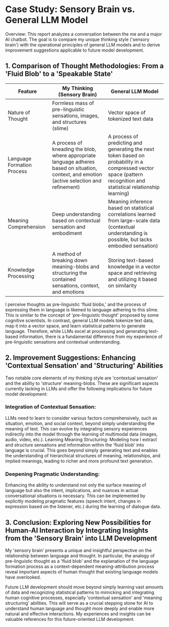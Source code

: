 # Case Study: Sensory Brain vs. General LLM Model
Overview: This report analyzes a conversation between the me and a major AI chatbot. The goal is to compare my unique thinking style ('sensory brain') with the operational principles of general LLM models and to derive improvement suggestions applicable to future model development.

## 1. Comparison of Thought Methodologies: From a 'Fluid Blob' to a 'Speakable State'
   
Feature	| My Thinking (Sensory Brain)	| General LLM Model
|------|------|------|
Nature of Thought	| Formless mass of pre-linguistic sensations, images, and structures (slime)	| Vector space of tokenized text data
Language Formation Process	| A process of kneading the blob, where appropriate language adheres based on situation, context, and emotion (active selection and refinement)	| A process of predicting and generating the next token based on probability in a compressed vector space (pattern recognition and statistical relationship learning)
Meaning Comprehension	| Deep understanding based on contextual sensation and embodiment	| Meaning inference based on statistical correlations learned from large-scale data (contextual understanding is possible, but lacks embodied sensation)
Knowledge Processing	| A method of breaking down meaning-blobs and structuring the contained sensations, context, and emotions	| Storing text-based knowledge in a vector space and retrieving and utilizing it based on similarity

I perceive thoughts as pre-linguistic 'fluid blobs,' and the process of expressing them in language is likened to language adhering to this slime. This is similar to the concept of 'pre-linguistic thought' proposed by some cognitive scientists. In contrast, general LLM models tokenize text data, map it into a vector space, and learn statistical patterns to generate language. Therefore, while LLMs excel at processing and generating text-based information, there is a fundamental difference from my experience of pre-linguistic sensations and contextual understanding.

## 2. Improvement Suggestions: Enhancing 'Contextual Sensation' and 'Structuring' Abilities
Two notable core elements of my thinking style are 'contextual sensation' and the ability to 'structure' meaning-blobs. These are significant aspects currently lacking in LLMs and offer the following implications for future model development:

### Integration of Contextual Sensation: 
LLMs need to learn to consider various factors comprehensively, such as situation, emotion, and social context, beyond simply understanding the meaning of text. This can evolve by integrating sensory experiences indirectly into the model through the learning of multimodal data (images, audio, video, etc.).
Learning Meaning Structuring: Modeling how I extract and structure sensations and information within the 'fluid blob' into language is crucial. This goes beyond simply generating text and enables the understanding of hierarchical structures of meaning, relationships, and implied meanings, leading to richer and more profound text generation.
### Deepening Pragmatic Understanding: 
Enhancing the ability to understand not only the surface meaning of language but also the intent, implications, and nuances in actual conversational situations is necessary. This can be implemented by explicitly modeling pragmatic features (speech intent, changes in expression based on the listener, etc.) during the learning of dialogue data.

## 3. Conclusion: Exploring New Possibilities for Human-AI Interaction by Integrating Insights from the 'Sensory Brain' into LLM Development
My 'sensory brain' presents a unique and insightful perspective on the relationship between language and thought. In particular, the analogy of pre-linguistic thought as a 'fluid blob' and the explanation of the language formation process as a context-dependent meaning-attribution process reveal important aspects of human thought that existing language models have overlooked.

Future LLM development should move beyond simply learning vast amounts of data and recognizing statistical patterns to mimicking and integrating human cognitive processes, especially 'contextual sensation' and 'meaning structuring' abilities. This will serve as a crucial stepping stone for AI to understand human language and thought more deeply and enable more natural and effective interactions. My experiences and insights can be valuable references for this future-oriented LLM development.

